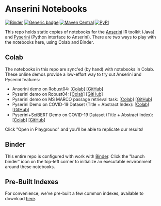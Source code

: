 # Anserini Notebooks

[![Binder](https://mybinder.org/badge_logo.svg)](https://mybinder.org/v2/gh/castorini/anserini-notebooks/master)
[![Generic badge](https://img.shields.io/badge/Lucene-v8.3.0-brightgreen.svg)](https://archive.apache.org/dist/lucene/java/8.3.0/)
[![Maven Central](https://img.shields.io/maven-central/v/io.anserini/anserini?color=brightgreen)](https://search.maven.org/search?q=a:anserini)
[![PyPI](https://img.shields.io/pypi/v/pyserini?color=brightgreen)](https://pypi.org/project/pyserini/)

This repo holds static copies of notebooks for the [Anserini](https://github.com/castorini/anserini) IR toolkit (Java) and [Pyserini](https://github.com/castorini/pyserini) (Python interface to Anserini).
There are two ways to play with the notebooks here, using Colab and Binder.

## Colab

The notebooks in this repo are sync'ed (by hand) with notebooks in Colab.
These online demos provide a low-effort way to try out Anserini and Pyserini features:

+ Anserini demo on Robust04: [[Colab]](https://colab.research.google.com/drive/1s44ylhEkXDzqNgkJSyXDYetGIxO9TWZn) [[GitHub]](anserini_robust04_demo.ipynb)
+ Pyserini demo on Robust04: [[Colab]](https://colab.research.google.com/drive/1wiDOnjsPMZzrleQF-GnE5W6VsF7biuXH) [[GitHub]](pyserini_robust04_demo.ipynb)
+ Pyserini demo on MS MARCO passage retrieval task: [[Colab]](https://colab.research.google.com/drive/1nY1bjwop3Enygrks-208EilhiCYmYKT6) [[GitHub]](pyserini_msmarco_passage_demo.ipynb)
+ Pyserini Demo on COVID-19 Dataset (Title + Abstract Index): [[Colab]](https://colab.research.google.com/drive/1mrapJp6-RIB-3u6FaJVa4WEwFdEBOcTe) [[GitHub]](pyserini_covid19_default.ipynb)
+ Pyserini+SciBERT Demo on COVID-19 Dataset (Title + Abstract Index): [[Colab]](https://colab.research.google.com/drive/1L_yWXM4tOhZsHpMDNIIux-hfp1-pW3RL) [[GitHub]](Pyserini+SciBERT_on_COVID_19_Demo.ipynb)

Click "Open in Playground" and you'll be able to replicate our results!

## Binder

This entire repo is configured with work with [Binder](https://mybinder.org/).
Click the "launch binder" icon on the top-left corner to initialize an executable environment around these notebooks.

## Pre-Built Indexes

For convenience, we've pre-built a few common indexes, available to download [here](https://git.uwaterloo.ca/jimmylin/anserini-indexes).

